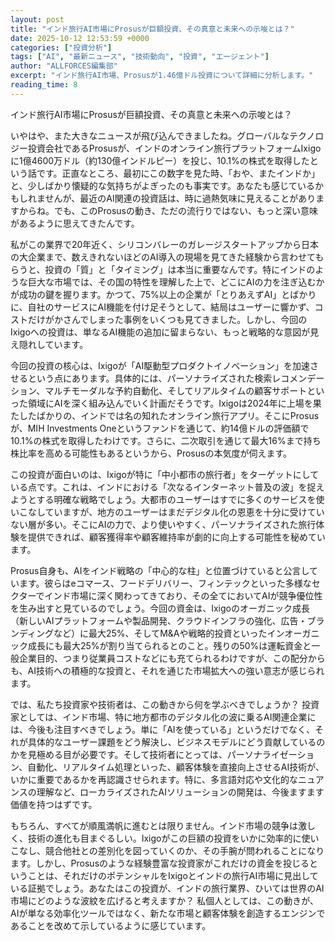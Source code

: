 ```yaml
---
layout: post
title: "インド旅行AI市場にProsusが巨額投資、その真意と未来への示唆とは？"
date: 2025-10-12 12:53:59 +0000
categories: ["投資分析"]
tags: ["AI", "最新ニュース", "技術動向", "投資", "エージェント"]
author: "ALLFORCES編集部"
excerpt: "インド旅行AI市場、Prosusが1.46億ドル投資について詳細に分析します。"
reading_time: 8
---
```


インド旅行AI市場にProsusが巨額投資、その真意と未来への示唆とは？

いやはや、また大きなニュースが飛び込んできましたね。グローバルなテクノロジー投資会社であるProsusが、インドのオンライン旅行プラットフォームIxigoに1億4600万ドル（約130億インドルピー）を投じ、10.1%の株式を取得したという話です。正直なところ、最初にこの数字を見た時、「おや、またインドか」と、少しばかり懐疑的な気持ちがよぎったのも事実です。あなたも感じているかもしれませんが、最近のAI関連の投資話は、時に過熱気味に見えることがありますからね。でも、このProsusの動き、ただの流行りではない、もっと深い意味があるように思えてきたんです。

私がこの業界で20年近く、シリコンバレーのガレージスタートアップから日本の大企業まで、数えきれないほどのAI導入の現場を見てきた経験から言わせてもらうと、投資の「質」と「タイミング」は本当に重要なんです。特にインドのような巨大な市場では、その国の特性を理解した上で、どこにAIの力を注ぎ込むかが成功の鍵を握ります。かつて、75%以上の企業が「とりあえずAI」とばかりに、自社のサービスにAI機能を付け足そうとして、結局はユーザーに響かず、コストだけがかさんでしまった事例をいくつも見てきました。しかし、今回のIxigoへの投資は、単なるAI機能の追加に留まらない、もっと戦略的な意図が見え隠れしています。

今回の投資の核心は、Ixigoが「AI駆動型プロダクトイノベーション」を加速させるという点にあります。具体的には、パーソナライズされた検索レコメンデーション、マルチモーダルな予約自動化、そしてリアルタイムの顧客サポートといった領域にAIを深く組み込んでいく計画だそうです。Ixigoは2024年に上場を果たしたばかりの、インドでは名の知れたオンライン旅行アプリ。そこにProsusが、MIH Investments Oneというファンドを通じて、約14億ドルの評価額で10.1%の株式を取得したわけです。さらに、二次取引を通じて最大16%まで持ち株比率を高める可能性もあるというから、Prosusの本気度が伺えます。

この投資が面白いのは、Ixigoが特に「中小都市の旅行者」をターゲットにしている点です。これは、インドにおける「次なるインターネット普及の波」を捉えようとする明確な戦略でしょう。大都市のユーザーはすでに多くのサービスを使いこなしていますが、地方のユーザーはまだデジタル化の恩恵を十分に受けていない層が多い。そこにAIの力で、より使いやすく、パーソナライズされた旅行体験を提供できれば、顧客獲得率や顧客維持率が劇的に向上する可能性を秘めています。

Prosus自身も、AIをインド戦略の「中心的な柱」と位置づけていると公言しています。彼らはeコマース、フードデリバリー、フィンテックといった多様なセクターでインド市場に深く関わってきており、その全てにおいてAIが競争優位性を生み出すと見ているのでしょう。今回の資金は、Ixigoのオーガニック成長（新しいAIプラットフォームや製品開発、クラウドインフラの強化、広告・ブランディングなど）に最大25%、そしてM&Aや戦略的投資といったインオーガニック成長にも最大25%が割り当てられるとのこと。残りの50%は運転資金と一般企業目的、つまり従業員コストなどにも充てられるわけですが、この配分からも、AI技術への積極的な投資と、それを通じた市場拡大への強い意志が感じられます。

では、私たち投資家や技術者は、この動きから何を学ぶべきでしょうか？ 投資家としては、インド市場、特に地方都市のデジタル化の波に乗るAI関連企業には、今後も注目すべきでしょう。単に「AIを使っている」というだけでなく、それが具体的なユーザー課題をどう解決し、ビジネスモデルにどう貢献しているのかを見極める目が必要です。そして技術者にとっては、パーソナライゼーション、自動化、リアルタイム処理といった、顧客体験を直接向上させるAI技術が、いかに重要であるかを再認識させられます。特に、多言語対応や文化的なニュアンスの理解など、ローカライズされたAIソリューションの開発は、今後ますます価値を持つはずです。

もちろん、すべてが順風満帆に進むとは限りません。インド市場の競争は激しく、技術の進化も目まぐるしい。Ixigoがこの巨額の投資をいかに効率的に使いこなし、競合他社との差別化を図っていくのか、その手腕が問われることになります。しかし、Prosusのような経験豊富な投資家がこれだけの資金を投じるということは、それだけのポテンシャルをIxigoとインドの旅行AI市場に見出している証拠でしょう。あなたはこの投資が、インドの旅行業界、ひいては世界のAI市場にどのような波紋を広げると考えますか？ 私個人としては、この動きが、AIが単なる効率化ツールではなく、新たな市場と顧客体験を創造するエンジンであることを改めて示しているように感じています。

